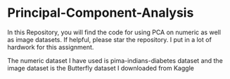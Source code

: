# Principal-Component-Analysis

In this Repository, you will find the code for using PCA on numeric as well as image datasets. 
If helpful, please star the repository. I put in a lot of hardwork for this assignment.

The numeric dataset I have used is pima-indians-diabetes dataset and the image dataset is the Butterfly dataset I downloaded from Kaggle
